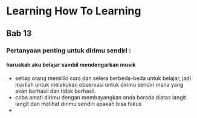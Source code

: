 # Learning How To Learning

## Bab 13
### Pertanyaan penting untuk dirimu sendiri : 
#### haruskah aku belajar sambil mendengarkan musik
- setiap orang memiliki cara dan selera berbeda-beda untuk belajar, jadi marilah untuk melakukan observasi untuk dirimu sendiri mana yang akan berhasil dan tidak berhasil.
- coba amati dirimu dengan membayangkan anda berada diatas langit langit dan melihat dirimu sendiri apakah bisa fokus 
- 

<!--stackedit_data:
eyJoaXN0b3J5IjpbMjExMjc0NjIyOV19
-->